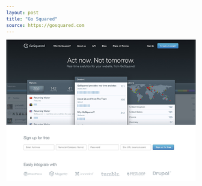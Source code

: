 ```yaml
---
layout: post
title: "Go Squared"
source: https://gosquared.com
---
```


<img src="/screenshots/gosquared.jpg">
